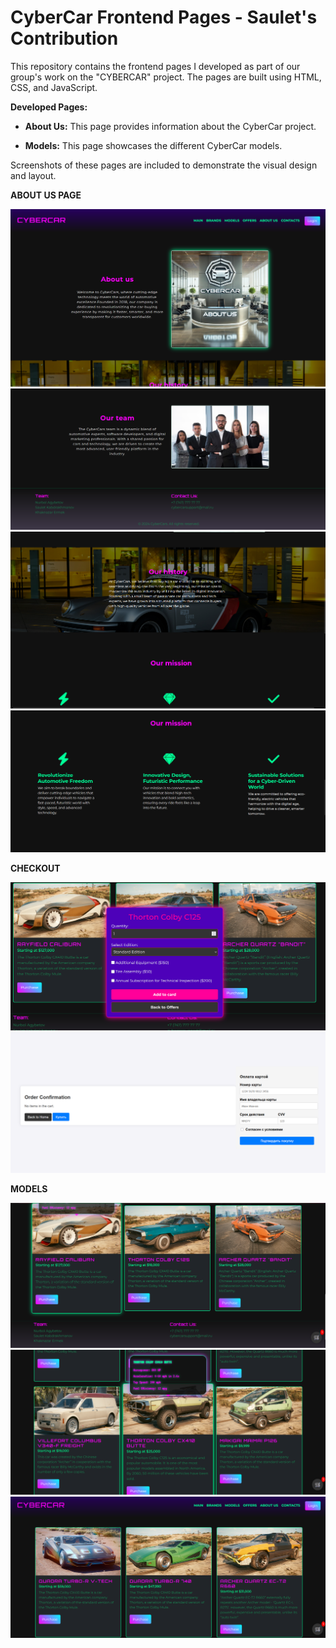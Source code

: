 # CyberCar Frontend Pages - Saulet's Contribution


This repository contains the frontend pages I developed as part of our group's work on the "CYBERCAR" project. The pages are built using HTML, CSS, and JavaScript.


**Developed Pages:**


* **About Us:** This page provides information about the CyberCar project.

* **Models:** This page showcases the different CyberCar models.


Screenshots of these pages are included to demonstrate the visual design and layout.

**ABOUT US PAGE**

![ABOUT US PAGE](assets/about_us.png)
![ABOUT US PAGE](assets/about_us1.png)
![ABOUT US PAGE](assets/about_us2.png)
![ABOUT US PAGE](assets/about_us3.png)

**CHECKOUT**

![CHECKOUT](assets/cheekout.png)
![CHECKOUT](assets/checkout_2.png)

**MODELS**

![MODELS](assets/models.png)
![MODELS](assets/models1.png)
![MODELS](assets/models2.png)

